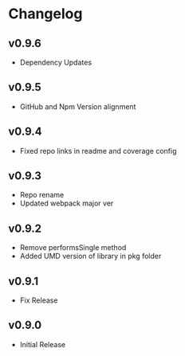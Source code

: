 # Changelog

## v0.9.6

* Dependency Updates

## v0.9.5

* GitHub and Npm Version alignment

## v0.9.4

* Fixed repo links in readme and coverage config

## v0.9.3

* Repo rename
* Updated webpack major ver

## v0.9.2

* Remove performsSingle method
* Added UMD version of library in pkg folder

## v0.9.1

* Fix Release

## v0.9.0

* Initial Release
